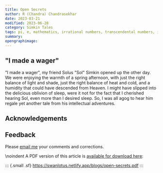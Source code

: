 ```yaml
---
title: Open Secrets
author: R (Chandra) Chandrasekhar
date: 2023-03-21
modified: 2023-06-28
category: Simkin Tales
tags: pi, e, mathematics, irrational numbers, transcendental numbers, infinite series, decimal representation
summary:
opengraphimage:
---
```


## "I made a wager"

"I made a wager", my friend Solus "Sol" Simkin opened up the other day. We were enjoying the warmth of a spring afternoon, with just the right balance of light and shade, just the right balance of heat and cold, and a humidity that could have descended from Heaven. I might have slipped into the delicious oblivion of sleep, were it not for the fact that I cherished hearing Sol, even more than I desired sleep. So, I was all agog to hear him regale yet another tale from his intellectual adventures.




## Acknowledgements

## Feedback

Please [email me](mailto:feedback.swanlotus@gmail.com) your comments and
corrections.

\noindent A PDF version of this article is [available for download here]({attach}./open-secrets.pdf):

::: {.small .sf}
<https://swanlotus.netlify.app/blogs/open-secrets.pdf>
:::
